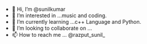 - 👋 Hi, I’m @sunilkumar
- 👀 I’m interested in ...music and coding.
- 🌱 I’m currently learning ...c++ Language and Python.
- 💞️ I’m looking to collaborate on ...
- 📫 How to reach me ... @razput_sunil_

<!---
sunilrazput/sunilrazput is a ✨ special ✨ repository because its `README.md` (this file) appears on your GitHub profile.
You can click the Preview link to take a look at your changes.
--->

